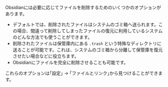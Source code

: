 Obsidianには必要に応じてファイルを削除するためのいくつかのオプションがあります。

- デフォルトでは、削除されたファイルはシステムのゴミ箱へ送られます。この場合、間違って削除してしまったファイルの復元に利用しているシステムのどんな方法でも使うことができます。
- 削除されたファイルは保管庫内にある `.trash` という特殊なディレクトリに送ることが可能です。これは、システムのゴミ箱から分離して保管庫を復元させたい場合などに役立ちます。
- Obsidianにファイルを完全に削除させることも可能です。

これらのオプションは｢設定｣ → ｢ファイルとリンク｣から見つけることができます。
